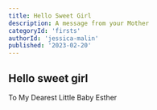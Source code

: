 ```yaml
---
title: Hello Sweet Girl
description: A message from your Mother
categoryId: 'firsts'
authorId: 'jessica-malin'
published: '2023-02-20'
---
```


## Hello sweet girl

To My Dearest Little Baby Esther 